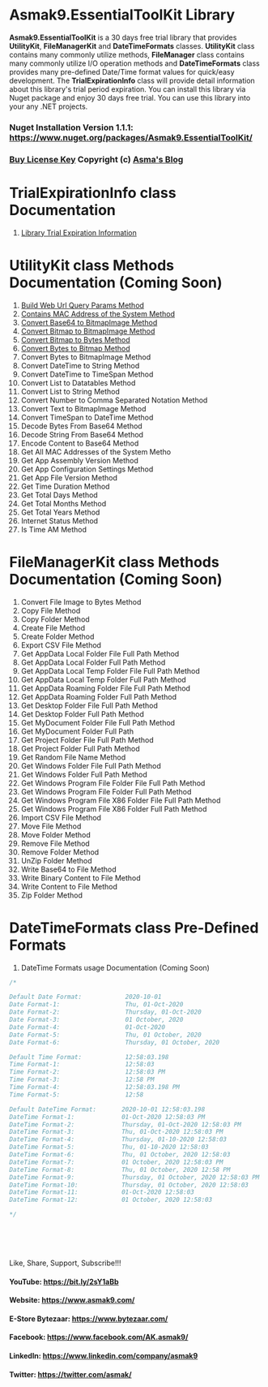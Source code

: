 # Asmak9.EssentialToolKit Library
**Asmak9.EssentialToolKit** is a 30 days free trial library that provides **UtilityKit**, **FileManagerKit** and **DateTimeFormats**  classes. **UtilityKit** class contains many commonly utilize methods, **FileManager** class contains many commonly utilize I/O operation methods and **DateTimeFormats** class provides many pre-defined Date/Time format values for quick/easy development. The **TrialExpirationInfo** class will provide detail information about this library's trial period expiration. You can install this library via Nuget package and enjoy 30 days free trial. You can use this library into your any .NET projects.

### Nuget Installation Version 1.1.1: https://www.nuget.org/packages/Asmak9.EssentialToolKit/

### [Buy License Key](https://bit.ly/3mzMQsU) Copyright (c) [Asma's Blog](https://www.asmak9.com/)

# TrialExpirationInfo class Documentation

1. [Library Trial Expiration Information](https://bit.ly/3iwLrQO)

# UtilityKit class Methods Documentation (Coming Soon)

1. [Build Web Url Query Params Method](https://bit.ly/3jIYAaE)
2. [Contains MAC Address of the System Method](https://bit.ly/36ADho1)
3. [Convert Base64 to BitmapImage Method](https://bit.ly/2GlixGs) 
4. [Convert Bitmap to BitmapImage Method](https://bit.ly/3jLCPHh)
5. [Convert Bitmap to Bytes Method](https://bit.ly/3def9cj)
6. [Convert Bytes to Bitmap Method](https://bit.ly/34RDAsp)
7. Convert Bytes to BitmapImage Method
8. Convert DateTime to String Method
9. Convert DateTime to TimeSpan Method
10. Convert List to Datatables Method
11. Convert List to String Method
12. Convert Number to Comma Separated Notation Method
13. Convert Text to BitmapImage Method
14. Convert TimeSpan to DateTime Method
15. Decode Bytes From Base64 Method
16. Decode String From Base64 Method
17. Encode Content to Base64 Method
18. Get All MAC Addresses of the System Metho
19. Get App Assembly Version Method
20. Get App Configuration Settings Method
21. Get App File Version Method
22. Get Time Duration Method
23. Get Total Days Method
24. Get Total Months Method
25. Get Total Years Method
26. Internet Status Method
27. Is Time AM Method

# FileManagerKit class Methods Documentation (Coming Soon)

1. Convert File Image to Bytes Method
2. Copy File Method
3. Copy Folder Method 
4. Create File Method 
5. Create Folder Method
6. Export CSV File Method
7. Get AppData Local Folder File Full Path Method 
8. Get AppData Local Folder Full Path Method
9. Get AppData Local Temp Folder File Full Path Method
10. Get AppData Local Temp Folder Full Path Method
11. Get AppData Roaming Folder File Full Path Method 
12. Get AppData Roaming Folder Full Path Method 
13. Get Desktop Folder File Full Path Method
14. Get Desktop Folder Full Path Method
15. Get MyDocument Folder File Full Path Method
16. Get MyDocument Folder Full Path
17. Get Project Folder File Full Path Method
18. Get Project Folder Full Path Method
19. Get Random File Name Method
20. Get Windows Folder File Full Path Method
21. Get Windows Folder Full Path Method
22. Get Windows Program File Folder File Full Path Method
23. Get Windows Program File Folder Full Path Method
24. Get Windows Program File X86 Folder File Full Path Method
25. Get Windows Program File X86 Folder Full Path Method
26. Import CSV File Method
27. Move File Method
28. Move Folder Method
29. Remove File Method
30. Remove Folder Method
31. UnZip Folder Method
32. Write Base64 to File Method
33. Write Binary Content to File Method
34. Write Content to File Method
35. Zip Folder Method

# DateTimeFormats class Pre-Defined Formats

1. DateTime Formats usage Documentation (Coming Soon)

```C#
/*

Default Date Format:            2020-10-01
Date Format-1:                  Thu, 01-Oct-2020
Date Format-2:                  Thursday, 01-Oct-2020
Date Format-3:                  01 October, 2020
Date Format-4:                  01-Oct-2020
Date Format-5:                  Thu, 01 October, 2020
Date Format-6:                  Thursday, 01 October, 2020

Default Time Format:            12:58:03.198
Time Format-1:                  12:58:03
Time Format-2:                  12:58:03 PM
Time Format-3:                  12:58 PM
Time Format-4:                  12:58:03.198 PM
Time Format-5:                  12:58

Default DateTime Format:       2020-10-01 12:58:03.198
DateTime Format-1:             01-Oct-2020 12:58:03 PM
DateTime Format-2:             Thursday, 01-Oct-2020 12:58:03 PM
DateTime Format-3:             Thu, 01-Oct-2020 12:58:03 PM
DateTime Format-4:             Thursday, 01-10-2020 12:58:03
DateTime Format-5:             Thu, 01-10-2020 12:58:03
DateTime Format-6:             Thu, 01 October, 2020 12:58:03
DateTime Format-7:             01 October, 2020 12:58:03 PM
DateTime Format-8:             Thu, 01 October, 2020 12:58 PM
DateTime Format-9:             Thursday, 01 October, 2020 12:58:03 PM
DateTime Format-10:            Thursday, 01 October, 2020 12:58:03
DateTime Format-11:            01-Oct-2020 12:58:03
DateTime Format-12:            01 October, 2020 12:58:03

*/

```

<br/>
<br/>
<br/>

Like, Share, Support, Subscribe!!!

#### YouTube: https://bit.ly/2sY1aBb 

#### Website: https://www.asmak9.com/

#### E-Store Bytezaar: https://www.bytezaar.com/

#### Facebook: https://www.facebook.com/AK.asmak9/

#### LinkedIn: https://www.linkedin.com/company/asmak9

#### Twitter: https://twitter.com/asmak/
